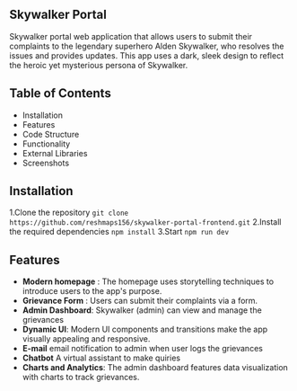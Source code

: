 ## Skywalker Portal
Skywalker portal web application that allows users to submit their complaints to the legendary superhero Alden Skywalker, who resolves the issues and provides updates. This app uses a dark, sleek design to reflect the heroic yet mysterious persona of Skywalker.

## Table of Contents
 - Installation
 - Features
 - Code Structure
 - Functionality
 - External Libraries
 - Screenshots

 ## Installation

 1.Clone the repository
  ```git clone https://github.com/reshmaps156/skywalker-portal-frontend.git```
 2.Install the required dependencies
  ```npm install```
 3.Start 
  ```npm run dev```

 ## Features
 
 - **Modern homepage** : The homepage uses storytelling techniques to introduce users to the app's purpose.   
 - **Grievance Form** :  Users can submit their complaints via a form.
 - **Admin Dashboard**: Skywalker (admin) can view and manage the grievances
 - **Dynamic UI**: Modern UI components and transitions make the app visually appealing and responsive.
 - **E-mail** email notification to admin when user logs the grievances
 - **Chatbot** A virtual assistant to make quiries
 - **Charts and Analytics**: The admin dashboard features data visualization with charts to track grievances.

